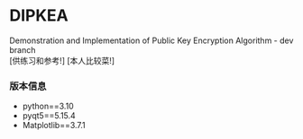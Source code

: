 # DIPKEA
Demonstration and Implementation of Public Key Encryption Algorithm - dev branch
<br/>[供练习和参考!] [本人比较菜!] 

### 版本信息
- python==3.10
- pyqt5==5.15.4
- Matplotlib==3.7.1
